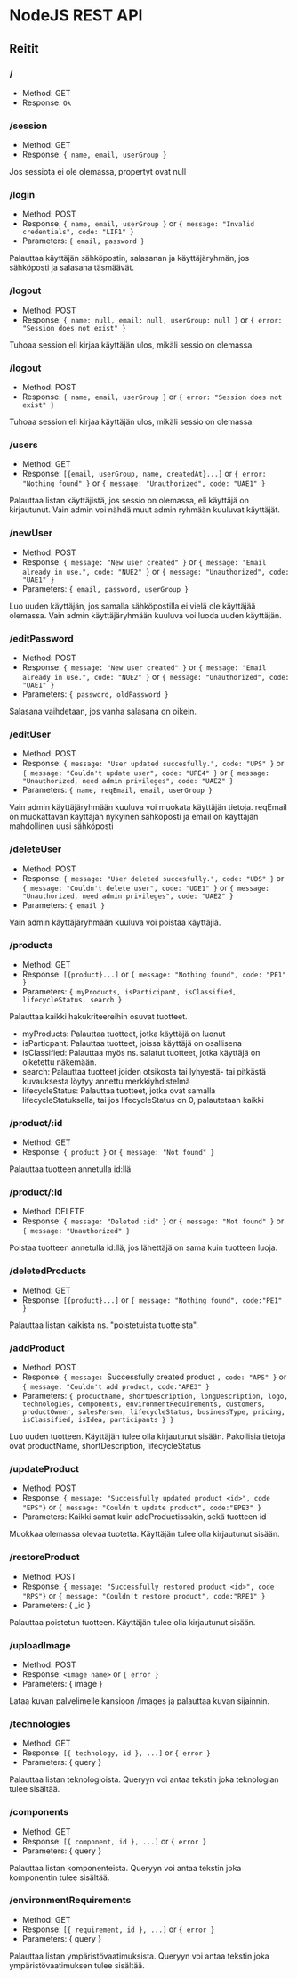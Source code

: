 # NodeJS REST API

## Reitit

### /
* Method: GET  
* Response: `Ok`

### /session
* Method: GET
* Response: `{ name, email, userGroup }`  

Jos sessiota ei ole olemassa, propertyt ovat null

### /login
* Method: POST
* Response: `{ name, email, userGroup }` or `{ message: "Invalid credentials", code: "LIF1" }` 
* Parameters: `{ email, password }` 

Palauttaa käyttäjän sähköpostin, salasanan ja käyttäjäryhmän, jos sähköposti ja salasana täsmäävät.

### /logout
* Method: POST
* Response: `{ name: null, email: null, userGroup: null }` or `{ error: "Session does not exist" }` 

Tuhoaa session eli kirjaa käyttäjän ulos, mikäli sessio on olemassa.

### /logout
* Method: POST
* Response: `{ name, email, userGroup }` or `{ error: "Session does not exist" }` 

Tuhoaa session eli kirjaa käyttäjän ulos, mikäli sessio on olemassa.

### /users
* Method: GET
* Response: `[{email, userGroup, name, createdAt}...]` or `{ error: "Nothing found" }` or `{ message: "Unauthorized", code: "UAE1" }`

Palauttaa listan käyttäjistä, jos sessio on olemassa, eli käyttäjä on kirjautunut.
Vain admin voi nähdä muut admin ryhmään kuuluvat käyttäjät.

### /newUser
* Method: POST
* Response: `{ message: "New user created" }` or `{ message: "Email already in use.", code: "NUE2" }` or `{ message: "Unauthorized", code: "UAE1" }`
* Parameters: `{ email, password, userGroup }` 

Luo uuden käyttäjän, jos samalla sähköpostilla ei vielä ole käyttäjää olemassa. Vain admin käyttäjäryhmään kuuluva voi luoda uuden käyttäjän.

### /editPassword
* Method: POST
* Response: `{ message: "New user created" }` or `{ message: "Email already in use.", code: "NUE2" }` or `{ message: "Unauthorized", code: "UAE1" }`
* Parameters: `{ password, oldPassword }` 

Salasana vaihdetaan, jos vanha salasana on oikein.

### /editUser
* Method: POST
* Response: `{ message: "User updated succesfully.", code: "UPS" }` or `{ message: "Couldn't update user", code: "UPE4" }` or `{ message: "Unauthorized, need admin privileges", code: "UAE2" }`
* Parameters: `{ name, reqEmail, email, userGroup }` 

Vain admin käyttäjäryhmään kuuluva voi muokata käyttäjän tietoja. reqEmail on muokattavan käyttäjän nykyinen sähköposti ja email on käyttäjän mahdollinen uusi sähköposti

### /deleteUser
* Method: POST
* Response: `{ message: "User deleted succesfully.", code: "UDS" }` or `{ message: "Couldn't delete user", code: "UDE1" }` or `{ message: "Unauthorized, need admin privileges", code: "UAE2" }`
* Parameters: `{ email }` 

Vain admin käyttäjäryhmään kuuluva voi poistaa käyttäjiä.

### /products
* Method: GET
* Response: `[{product}...]` or `{ message: "Nothing found", code: "PE1" }`
* Parameters: `{ myProducts, isParticipant, isClassified, lifecycleStatus, search }` 

Palauttaa kaikki hakukriteereihin osuvat tuotteet. 
* myProducts: Palauttaa tuotteet, jotka käyttäjä on luonut
* isParticpant: Palauttaa tuotteet, joissa käyttäjä on osallisena
* isClassified: Palauttaa myös ns. salatut tuotteet, jotka käyttäjä on oiketettu näkemään.
* search: Palauttaa tuotteet joiden otsikosta tai lyhyestä- tai pitkästä kuvauksesta löytyy annettu merkkiyhdistelmä
* lifecycleStatus: Palauttaa tuotteet, jotka ovat samalla lifecycleStatuksella, tai jos lifecycleStatus on 0, palautetaan kaikki

### /product/:id
* Method: GET
* Response: `{ product }` or `{ message: "Not found" }`

Palauttaa tuotteen annetulla id:llä

### /product/:id
* Method: DELETE
* Response: `{ message: "Deleted :id" }` or `{ message: "Not found" }` or `{ message: "Unauthorized" }` 

Poistaa tuotteen annetulla id:llä, jos lähettäjä on sama kuin tuotteen luoja.

### /deletedProducts
* Method: GET
* Response: `[{product}...]` or `{ message: "Nothing found", code:"PE1" }`

Palauttaa listan kaikista ns. "poistetuista tuotteista".

### /addProduct
* Method: POST
* Response: `{ message: `Successfully created product <id>`, code: "APS" }` or `{ message: "Couldn't add product, code:"APE3" }`
* Parameters: `{ productName, shortDescription, longDescription, logo, technologies, components, environmentRequirements, customers, productOwner, salesPerson, lifecycleStatus, businessType, pricing, isClassified, isIdea, participants } }` 

Luo uuden tuotteen. Käyttäjän tulee olla kirjautunut sisään. Pakollisia tietoja ovat productName, shortDescription, lifecycleStatus

### /updateProduct
* Method: POST
* Response: `{ message: "Successfully updated product <id>", code "EPS"}` or `{ message: "Couldn't update product", code:"EPE3" }`
* Parameters: Kaikki samat kuin addProductissakin, sekä tuotteen id

Muokkaa olemassa olevaa tuotetta. Käyttäjän tulee olla kirjautunut sisään.

### /restoreProduct
* Method: POST
* Response: `{ message: "Successfully restored product <id>", code "RPS"}` or `{ message: "Couldn't restore product", code:"RPE1" }`
* Parameters: { _id }

Palauttaa poistetun tuotteen. Käyttäjän tulee olla kirjautunut sisään.

### /uploadImage
* Method: POST
* Response: `<image name>` or `{ error }`
* Parameters: { image }

Lataa kuvan palvelimelle kansioon /images ja palauttaa kuvan sijainnin.

### /technologies
* Method: GET
* Response: `[{ technology, id }, ...]` or `{ error }`
* Parameters: { query }

Palauttaa listan teknologioista. Queryyn voi antaa tekstin joka teknologian tulee sisältää.

### /components
* Method: GET
* Response: `[{ component, id }, ...]` or `{ error }`
* Parameters: { query }

Palauttaa listan komponenteista. Queryyn voi antaa tekstin joka komponentin tulee sisältää.

### /environmentRequirements
* Method: GET
* Response: `[{ requirement, id }, ...]` or `{ error }`
* Parameters: { query }

Palauttaa listan ympäristövaatimuksista. Queryyn voi antaa tekstin joka ympäristövaatimuksen tulee sisältää.